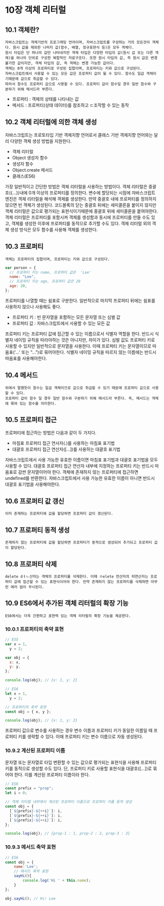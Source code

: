 # 10장 객체 리터럴

## 10.1 객체란?

    자바스크립트는 객체기반의 프로그래밍 언어이며, 자바스크립트를 구성하는 거의 모든것이 객체다. 원시 값을 제외한 나머지 값(함수, 배열, 정규표현식 등)은 모두 객체다.
    원시 타입은 단 하나의 값만 나타내지만 객체 타입은 다양한 타입의 값(원시 값 또는 다른 객체)을 하나의 단위로 구성한 복합적인 자료구조다. 또한 원시 타입의 값, 즉 원시 값은 변경 불가한 값이지만, 객체 타입의 값, 즉 객체는 변경 가능한 값이다.
    객체는 0개 이상의 프로퍼티로 구성된 집합이며, 프로퍼티는 키와 값으로 구성된다.
    자바스크립트에서 사용할 수 있는 모든 값은 프로퍼티 값이 될 수 있다. 함수도 일급 객체이기때문에 값으로 취급할 수 있다.
    따라서 함수도 프로퍼티 값으로 사용할 수 있다. 프로퍼티 값이 함수일 경우 일반 함수와 구분하기 위해 메서드라 부른다.

- 프로퍼티 : 객체의 상태를 나타내는 값
- 메서드 : 프로퍼티(상태 데이터)를 참조하고 ㄷ조작할 수 있는 동작

## 10.2 객체 리터럴에 의한 객체 생성

자바스크립트는 프로토타입 기반 객체지향 언어로서 클래스 기반 객체지향 언어와는 달리 다양한 객체 생성 방법을 지원한다.

- 객체 리터럴
- Object 생성자 함수
- 생성자 함수
- Object.create 메서드
- 클래스(ES6)

가장 일반적이고 간단한 방법은 객체 리터럴을 사용하는 방법이다.
객체 리터럴은 중괄호({...})내에 0개 이상의 프로퍼티를 정의한다. 변수에 할당되는 시점에 자바스크립트 엔진은 객체 리터럴을 해석해 객체를 생성한다.
만약 중괄호 내에 프로퍼티를 정의하지 않으면 빈 객체가 생성된다.
코드블록의 닫는 중괄호 뒤에는 세미콜른을 붙이지 않지만 객체 리터럴은 값으로 평가되는 표현식이기때문에 중괄호 뒤에 세미콜론을 붙여야한다.
객체 리터럴은 프로퍼티를 포함시켜 객체를 생성함과 동시에 프로퍼티를 만들 수도 있고, 객체를 생성한 이후에 프로퍼티를 동적으로 추가할 수도 있다. 객체 리터럴 외의 객체 생성 방식은 모두 함수를 사용해 객체를 생성한다.

## 10.3 프로퍼티

    객체는 프로퍼티의 집합이며, 프로퍼티는 키와 값으로 구성된다.

```javascript
var person = {
  // 프로퍼티 키는 name, 프로퍼티 값은  'Lee'
  name: "Lee",
  // 프로퍼티 키는 age, 프로퍼티 값은 20
  age: 20,
};
```

프로퍼티를 나열할 때는 쉼표로 구분한다. 일반적으로 마지막 프로퍼티 뒤에는 쉼표를 사용하지 않으나 사용해도 좋다.

- 프로퍼티 키 : 빈 문자열을 포함하는 모든 문자열 또는 심벌 값
- 프로퍼티 값 : 자바스크립트에서 사용할 수 있는 모든 값

프로퍼티 키는 프로퍼티 값에 접근할 수 있는 이름으로서 식별자 역할을 한다.
반드시 식별자 네이밍 규칙을 따라야하는 것은 아니지만, 차이가 있다.
심벌 값도 프로퍼티 키로 사용할 수 있지만 일반적으로 문자열을 사용한다.
이때 프로퍼티 키는 문자열이므로 따옴표('...' 또는 "...")로 묶어야한다. 식별자 네이밍 규칙을 따르지 않는 이름에는 반드시 따옴표를 사용해야한다.

## 10.4 메서드

    위에서 말했듯이 함수는 일급 객체이므로 값으로 취급할 수 있기 때문에 프로퍼티 값으로 사용할 수 있다.
    프로퍼티 값이 함수 일 경우 일반 함수와 구분하기 위해 메서드라 부른다. 즉, 메서드는 객체에 묶여 있는 함수를 의미한다.

## 10.5 프로퍼티 접근

프로퍼티에 접근하는 방법은 다음과 같이 두 가지다.

- 마침표 프로퍼티 접근 연사자(.)를 사용하는 마침표 표기법
- 대괄호 프로퍼티 접근 연산자([...])를 사용하는 대괄호 표기법

자바스크립트에서 사용 가능한 유효한 이름이면 마침표 표기법과 대괄호 표기법을 모두 사용할 수 있다.
대괄호 프로퍼티 접근 연산자 내부에 지정하는 프로퍼티 키는 반드시 따옴표로 감싼 문자열이어야 한다.
객체에 존재하지 않는 프로퍼티에 접근하면 undefined를 반환한다.
자바스크립트에서 사용 가능한 유효한 이름이 아니면 반드시 대괄호 표기법을 사용해야한다.

## 10.6 프로퍼티 값 갱신

    이미 존재하는 프로퍼티에 값을 할당하면 프로퍼티 값이 갱신된다.

## 10.7 프로퍼티 동적 생성

    존재하지 않는 프로퍼티에 값을 할당하면 프로퍼티가 동적으로 생성되어 추가되고 프로퍼티 값이 할당된다.

## 10.8 프로퍼티 삭제

    delete dㅕㄴ산자는 객체의 프로퍼티를 삭제한다. 이때 ㅇelete 연산자의 피연산자는 프로퍼티 값에 접근할 수 있는 표현식이어야 한다. 만약 존재하지 않는 프로퍼티를 삭제하면 아무런 에러 없이 무시된다.

## 10.9 ES6에서 추가된 객체 리터럴의 확장 기능

    ES6에서는 더욱 간편하고 표현력 있는 객체 리터럴의 확장 기능을 제공한다.

### 10.0.1 프로퍼티의 축약 표현

```javascript
// ES5
var x = 1,
  y = 2;

var obj = {
  x: x,
  y: y,
};

console.log(obj); // {x: 1, y: 2}

// ES6
let x = 1,
  y = 2;

// 프로퍼티의 축약 표현
const obj = { x, y };

console.log(obj); // {x: 1, y: 2}
```

프로퍼티 값으로 변수를 사용하는 경우 변수 이름과 프로퍼티 키가 동일한 이름일 때 프로퍼티 키를 생략할 수 있다. 이때 프로퍼티 키는 변수 이름으로 자동 생성된다.

### 10.9.2 계산된 프로퍼티 이름

문자열 또는 문자열로 타입 변환할 수 있는 값으로 평가되는 표현식을 사용해 프로퍼티 키를 동적으로 생성할 수도 있다. 단, 프로퍼티 키로 사용할 표현식을 대괄호([...])로 묶어야 한다. 이를 계산된 프로퍼티 이름이라 한다.

```javascript
// ES6
const prefix = "prop";
let i = 0;

// 객체 리터럴 내부에서 계산된 프로퍼티 이름으로 프로퍼티 키를 동적 생성
const obj = {
  [`${prefix}-${++i}`]: i,
  [`${prefix}-${++i}`]: i,
  [`${prefix}-${++i}`]: i,
};

console.log(obj); // {prop-1 : 1, prop-2 : 2, prop-3 : 3}
```

### 10.9.3 메서드 축약 표현

```javascript
// ES6
const obj = {
    name:'Lee';
    // 메서드 축약 표현
    sayHi(){
        console.log('Hi ' + this.name);
    }
};

obj.sayHi(); // Hi! Lee
```
